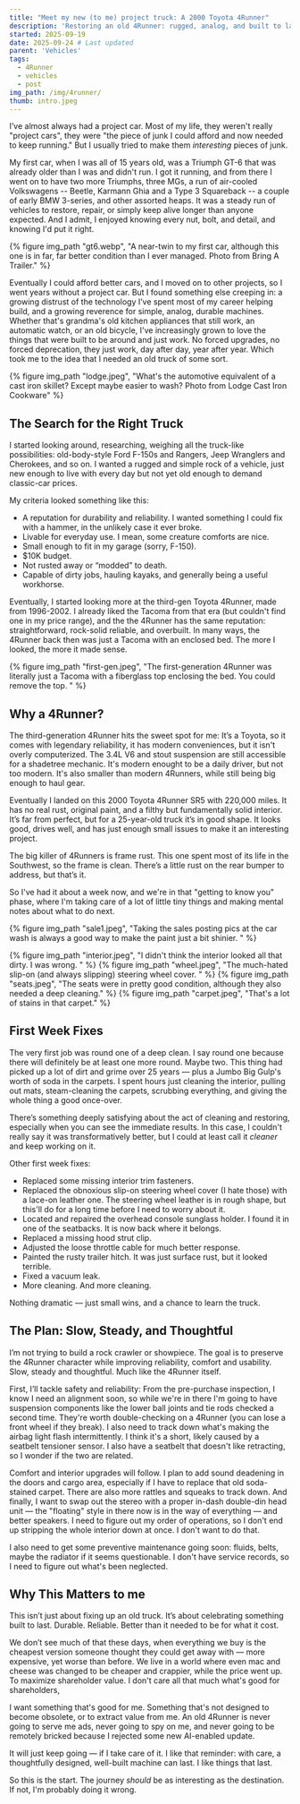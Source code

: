 ```yaml
---
title: "Meet my new (to me) project truck: A 2000 Toyota 4Runner"
description: 'Restoring an old 4Runner: rugged, analog, and built to last.'
started: 2025-09-19
date: 2025-09-24 # Last updated
parent: 'Vehicles'
tags:
  - 4Runner
  - vehicles
  - post
img_path: /img/4runner/
thumb: intro.jpeg
---
```


I’ve almost always had a project car. Most of my life, they weren't really "project cars", they were "the piece of junk I could afford and now needed to keep running." But I usually tried to make them *interesting* pieces of junk.

My first car, when I was all of 15 years old, 
was a Triumph GT-6 that was already older than I was and didn't run. I got it running, and from there I went on to have two more Triumphs, three MGs, a run of air-cooled Volkswagens --  Beetle, Karmann Ghia and a Type 3 Squareback -- a couple of early BMW 3-series, and other assorted heaps. It was a steady run of vehicles to restore, repair, or simply keep alive longer than anyone expected. And I admit, I enjoyed knowing every nut, bolt, and detail, and knowing I'd put it right.

  {% figure img_path "gt6.webp", "A near-twin to my first car, although this one is in far, far better condition than I ever managed. Photo from Bring A Trailer." %}

Eventually I could afford better cars, and I moved on to other projects, so I went years without a project car. But I found something else creeping in: a growing distrust of the technology I’ve spent most of my career helping build, and a growing reverence for simple, analog, durable machines. Whether that's grandma's old kitchen appliances that still work, an automatic watch, or an old bicycle, I've increasingly grown to love the things that were built to be around and just work. No forced upgrades, no forced deprecation, they just work, day after day, year after year. Which took me to the idea that I needed an old truck of some sort. 

  {% figure img_path "lodge.jpeg", "What's the automotive equivalent of a cast iron skillet? Except maybe easier to wash? Photo from Lodge Cast Iron Cookware" %}


## The Search for the Right Truck
I started looking around, researching, weighing all the truck-like possibilities: old-body-style Ford F-150s and Rangers, Jeep Wranglers and Cherokees, and so on. I wanted a rugged and simple rock of a vehicle, just new enough to live with every day but not yet old enough to demand classic-car prices.

My criteria looked something like this:
- A reputation for durability and reliability. I wanted something I could fix with a hammer, in the unlikely case it ever broke.
- Livable for everyday use. I mean, some creature comforts are nice. 
- Small enough to fit in my garage (sorry, F-150).
- $10K budget.
- Not rusted away or “modded” to death.
- Capable of dirty jobs, hauling kayaks, and generally being a useful workhorse.

Eventually, I started looking more at the third-gen Toyota 4Runner, made from 1996-2002. I already liked the Tacoma from that era (but couldn't find one in my price range), and the the 4Runner has the same reputation: straightforward, rock-solid reliable, and overbuilt. In many ways, the 4Runner back then was just a Tacoma with an enclosed bed. The more I looked, the more it made sense.

  {% figure img_path "first-gen.jpeg", "The first-generation 4Runner was literally just a Tacoma with a fiberglass top enclosing the bed. You could remove the top. " %}


## Why a 4Runner?
The third-generation 4Runner hits the sweet spot for me: It’s a Toyota, so it comes with legendary reliability, it has modern conveniences, but it isn't overly computerized. The 3.4L V6 and stout suspension are still accessible for a shadetree mechanic. It's modern enought to be a daily driver, but not too modern. It's also smaller than modern 4Runners, while still being big enough to haul gear.

Eventually I landed on this 2000 Toyota 4Runner SR5 with 220,000 miles. It has no real rust, original paint, and a filthy but fundamentally solid interior. It’s far from perfect, but for a 25-year-old truck it’s in good shape. It looks good, drives well, and has just enough small issues to make it an interesting project.

The big killer of 4Runners is frame rust. This one spent most of its life in the Southwest, so the frame is clean. There’s a little rust on the rear bumper to address, but that’s it.

So I've had it about a week now, and we're in that "getting to know you" phase, where I'm taking care of a lot of little tiny things and making mental notes about what to do next. 

  {% figure img_path "sale1.jpeg", "Taking the sales posting pics at the car wash is always a good way to make the paint just a bit shinier. " %}

  {% figure img_path "interior.jpeg", "I didn't think the interior looked all that dirty. I was wrong. " %}
  {% figure img_path "wheel.jpeg", "The much-hated slip-on (and always slipping) steering wheel cover. " %}
  {% figure img_path "seats.jpeg", "The seats were in pretty good condition, although they also needed a deep cleaning." %}
  {% figure img_path "carpet.jpeg", "That's a lot of stains in that carpet." %}

## First Week Fixes
The very first job was round one of a deep clean. I say round one because there will definitely be at least one more round. Maybe two. This thing had picked up a lot of dirt and grime over 25 years — plus a Jumbo Big Gulp's worth of soda in the carpets. I spent hours just cleaning the interior, pulling out mats, steam-cleaning the carpets, scrubbing everything, and giving the whole thing a good once-over. 

There’s something deeply satisfying about the act of cleaning and restoring, especially when you can see the immediate results. In this case, I couldn't really say it was transformatively better, but I could at least call it _cleaner_ and keep working on it. 

Other first week fixes:
- Replaced some missing interior trim fasteners.
- Replaced the obnoxious slip-on steering wheel cover (I hate those) with a lace-on leather one. The steering wheel leather is in rough shape, but this'll do for a long time before I need to worry about it.
- Located and repaired the overhead console sunglass holder. I found it in one of the seatbacks. It is now back where it belongs.
- Replaced a missing hood strut clip.
- Adjusted the loose throttle cable for much better response.
- Painted the rusty trailer hitch. It was just surface rust, but it looked terrible.
- Fixed a vacuum leak.
- More cleaning. And more cleaning.

Nothing dramatic — just small wins, and a chance to learn the truck.

## The Plan: Slow, Steady, and Thoughtful
I’m not trying to build a rock crawler or showpiece. The goal is to preserve the 4Runner character while improving reliability, comfort and usability. Slow, steady and thoughtful. Much like the 4Runner itself.

First, I’ll tackle safety and reliability: From the pre-purchase inspection, I know I need an alignment soon, so while we're in there I'm going to have suspension components like the lower ball joints and tie rods checked a second time. They're worth double-checking on a 4Runner (you can lose a front wheel if they break). I also need to track down what's making the airbag light flash intermittently. I think it's a short, likely caused by a seatbelt tensioner sensor. I also have a seatbelt that doesn't like retracting, so I wonder if the two are related.

Comfort and interior upgrades will follow. I plan to add sound deadening in the doors and cargo area, especially if I have to replace that old soda-stained carpet. There are also more rattles and squeaks to track down. And finally, I want to swap out the stereo with a proper in-dash double-din head unit — the "floating" style in there now is in the way of everything — and better speakers. I need to figure out my order of operations, so I don't end up stripping the whole interior down at once. I don't want to do that.

 I also need to get some preventive maintenance going soon: fluids, belts, maybe the radiator if it seems questionable. I don't have service records, so I need to figure out what's been neglected. 

## Why This Matters to me
This isn’t just about fixing up an old truck. It’s about celebrating something built to last. Durable. Reliable. Better than it needed to be for what it cost.

We don’t see much of that these days, when everything we buy is the cheapest version someone thought they could get away with — more expensive, yet worse than before. We live in a world where even mac and cheese was changed to be cheaper and crappier, while the price went up. To maximize shareholder value. I don't care all that much what's good for shareholders, 

I want something that's good for me. Something that's not designed to become obsolete, or to extract value from me. 
An old 4Runner is never going to serve me ads, never going to spy on me, 
and never going to be remotely bricked because I rejected some new AI-enabled update. 

It will just keep going — if I take care of it. I like that reminder: with care, a thoughtfully designed, well-built machine can last. I like things that last.

So this is the start. The journey *should* be as interesting as the destination. If not, I'm probably doing it wrong.